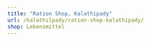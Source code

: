 ```yaml
---
title: "Ration Shop, Kalathipady"
url: /kalathilpady/ration-shop-kalathipady/
shop: Lebensmittel
---
```

